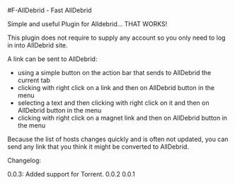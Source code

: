 #F-AllDebrid - Fast AllDebrid

Simple and useful Plugin for Alldebrid... THAT WORKS!

This plugin does not require to supply any account so you only need to log in into AllDebrid site.

A link can be sent to AllDebrid:

- using a simple button on the action bar that sends to AllDebrid the current tab
- clicking with right click on a link and then on AllDebrid button in the menu
- selecting a text and then clicking with right click on it and then on AllDebrid button in the menu
- clicking with right click on a magnet link and then on AllDebrid button in the menu

Because the list of hosts changes quickly and is often not updated, you can send any link that you think it might be converted to AllDebrid.

Changelog:

0.0.3: Added support for Torrent. 
0.0.2
0.0.1